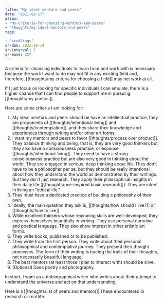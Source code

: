 ```yaml
---
title: "My ideal mentors and peers"
date: "2021-02-17"
alias:
- "My-criteria-for-choosing-mentors-and-peers"
- "thoughts/my-ideal-mentors-and-peers"
tags:

- "seedlings"
sr-due: 2022-10-14
sr-interval: 7
sr-ease: 257
---
```


A criteria for choosing individuals to learn from and work with is necessary because the work I want to do may not fit in any existing field and, therefore, [[thoughts/my criteria for choosing a field]] may not work at all.

If I just focus on looking for specific individuals I can emulate, there is a higher chance that I can find people to support me in pursuing [[thoughts/my poetics]].

Here are some criteria I am looking for:

1. My ideal mentors and peers should be have an intellectual practice, they are proponents of [[thoughts/intentional living]] and [[thoughts/contemplation]], and they share their knowledge and experiences through writing and/or other art forms.
2. I want my mentors and peers to favor [[thoughts/process over product]]. They balance thinking and being, that is, they are very good thinkers but they also have a consciousness practice, or espouse [[thoughts/intentional living]]. They need to have a strong consciousness practice but are also very good in thinking about the world. They are engaged in serious, deep thinking about life. They don’t have to be a philosopher per se, but they should be really intentional about how they understand the world as demonstrated by their writings. But they don’t just research. They apply their philosophical insights in their daily life ([[thoughts/use-inspired basic research]]). They are intent in living an "ethical life."
3. They must have a dedicated practice of building a philosophy of their own.
4. Ideally, the main question they ask is, [[thoughts/how should I live?]] or [[thoughts/how to live]]
5. While excellent thinkers whose reasoning skills are well-developed, they express themselves beautifully in writing. They use personal narrative and poetical language. They also show interest in other artistic art forms.
6. They write books, published or to be published.
7. They write from the first person. They write about their personal philosophical and contemplative journey. They present their thought processes. The form of their writing is tracing the trails of their thoughts, not necessarily beautiful language.
8. The best mentors (at least those I plan to interact with) should be alive.
9. (Optional) Does poetry and photography.

In short, I want an autobiographical writer who writes about their attempt to understand the universe and act on that understanding.

Here is a [[thoughts/list of peers and mentors]] I have encountered in research or real life.

